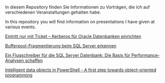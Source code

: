 In diesem Repository finden Sie Informationen zu Vorträgen, die ich auf verschiedenen Veranstaltungen gehalten habe.

In this repository you will find information on presentations I have given at various events.


[Eintritt nur mit Ticket – Kerberos für Oracle Datenbanken einrichten](2023-11-22-DOAG-Kerberos/README.md)

[Bufferpool-Fragmentierung beim SQL Server erkennen](2023-12-14-IT-Tage-SQL-Server-Bufferpool-Fragmentierung/README.md)

[Ein Flugschreiber für die SQL Server Datenbank: Die Basis für Performance-Analysen schaffen](2024-02-29-IT-Tage-SQL-Server-Flugschreiber/README.md)

[Intelligent data objects in PowerShell - A first step towards object-oriented programming](2024-11-30-PSSaturday-Intelligent-data-objects-in-PowerShell/README.md)
